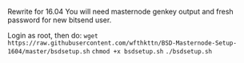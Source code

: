 Rewrite for 16.04
You will need masternode genkey output and fresh password for new bitsend user.

Login as root, then do:
`wget https://raw.githubusercontent.com/wfthkttn/BSD-Masternode-Setup-1604/master/bsdsetup.sh`
`chmod +x bsdsetup.sh`
`./bsdsetup.sh`
